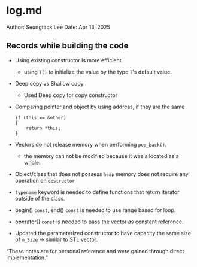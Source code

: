 # log.md

Author: Seungtack Lee
Date: Apr 13, 2025

## Records while building the code

- Using existing constructor is more efficient.
    - using `T()` to initialize the value by the type `T`'s default value.

- Deep copy vs Shallow copy
    - Used Deep copy for copy constructor

- Comparing pointer and object by using address, if they are the same
    ```
    if (this == &other)
    {
        return *this;
    }
    ```

- Vectors do not release memory when performing `pop_back()`. 
    - the memory can not be modified because it was allocated as a whole.

- Object/class that does not possess `heap` memory does not require any operation on `destructor`

- `typename` keyword is needed to define functions that return iterator outside of the class.

- begin() `const`, end() `const` is needed to use range based for loop.

- operator[] `const` is needed to pass the vector as constant reference.

+ Updated the parameterized constructor to have capacity the same size of `m_Size` -> similar to STL vector.


“These notes are for personal reference and were gained through direct implementation.”